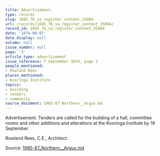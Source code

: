 ```yaml
---
title: Advertisement.
type: records
slug: 1845_76_sa_register_content_25804
url: /records/1845_76_sa_register_content_25804/
record_id: 1845_76_sa_register_content_25804
date: '1874-09-07'
date_display: null
volume: null
issue_number: null
page: '3'
article_type: advertisement
issue_reference: 7 September 1874, page 3
people_mentioned:
- Rowland Rees
places_mentioned:
- Kooringa Institute
topics:
- building
- tenders
- community
source_document: 1985-87_Northern__Argus.md
---
```


Advertisement.  Tenders are called for the building of a hall, committee rooms and other additions and alterations at the Kooringa Institute by 19 September.

Rowland Rees, C.E., Architect.

Source: [1985-87_Northern__Argus.md](/downloads/markdown/1985-87_Northern__Argus.md)
